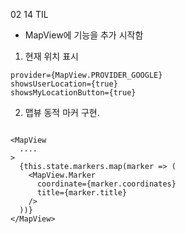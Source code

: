 02 14 TIL

- MapView에 기능을 추가 시작함

1. 현재 위치 표시

```
provider={MapView.PROVIDER_GOOGLE}
showsUserLocation={true} 
showsMyLocationButton={true}
```

2. 맵뷰 동적 마커 구현.

```

<MapView 
  ....
>
  {this.state.markers.map(marker => (
    <MapView.Marker 
      coordinate={marker.coordinates}
      title={marker.title}
    />
  ))}
</MapView>

```